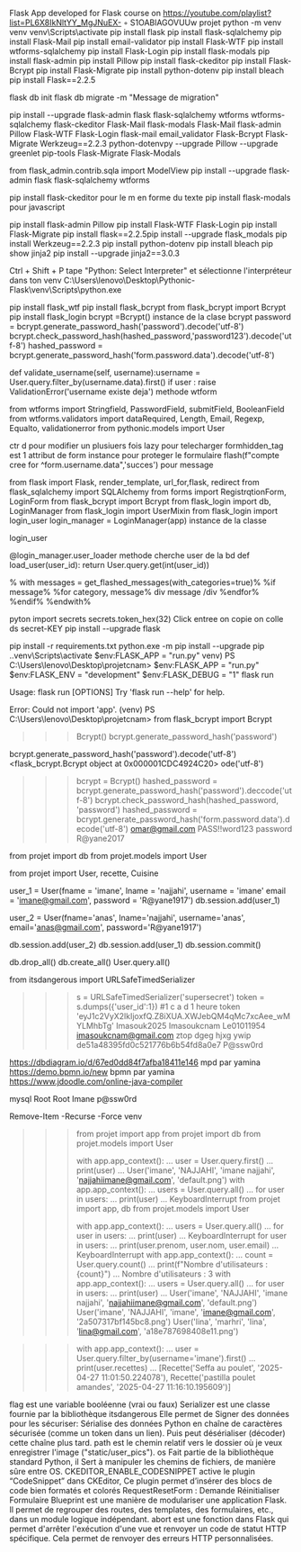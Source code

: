 Flask App developed for Flask course on https://youtube.com/playlist?list=PL6X8IkNltYY_MgJNuEX- ◦ S1OABlAGOVUUw
 projet
python -m venv venv
venv\Scripts\activate
pip install flask
pip install flask-sqlalchemy
pip install Flask-Mail
pip install email-validator
pip install Flask-WTF 
pip install wtforms-sqlalchemy 
pip install Flask-Login 
pip install flask-modals
pip install flask-admin 
pip install Pillow
pip install flask-ckeditor
pip install Flask-Bcrypt
pip install Flask-Migrate
pip install python-dotenv
pip install bleach
pip install Flask==2.2.5


flask db init
flask db migrate -m "Message de migration"


pip install --upgrade flask-admin flask flask-sqlalchemy wtforms wtforms-sqlalchemy flask-ckeditor Flask-Mail flask-modals Flask-Mail flask-admin Pillow Flask-WTF Flask-Login flask-mail email_validator Flask-Bcrypt Flask-Migrate Werkzeug==2.2.3 python-dotenvpy --upgrade Pillow --upgrade greenlet pip-tools Flask-Migrate Flask-Modals

from flask_admin.contrib.sqla import ModelView
pip install --upgrade flask-admin flask flask-sqlalchemy wtforms

pip install flask-ckeditor pour le m en forme du texte
pip install flask-modals pour javascript
 
pip install flask-admin Pillow
pip install Flask-WTF Flask-Login 
pip install Flask-Migrate
pip install flask==2.2.5pip 
install --upgrade flask_modals
pip install Werkzeug==2.2.3
pip install python-dotenv
pip install bleach
pip show jinja2
pip install --upgrade jinja2==3.0.3

Ctrl + Shift + P tape "Python: Select Interpreter" et sélectionne l'interpréteur dans ton venv
C:\Users\lenovo\Desktop\Pythonic-Flask\venv\Scripts\python.exe

pip install flask_wtf 
 pip install flask_bcrypt from flask_bcrypt import Bcrypt 
pip install flask_login
bcrypt  =Bcrypt() instance de la clase bcrypt
password = bcrypt.generate_password_hash('password').decode('utf-8')
 bcrypt.check_password_hash(hashed_password,'password123').decode('utf-8')
hashed_password = bcrypt.generate_password_hash('form.password.data').decode('utf-8')

def validate_username(self, username):username = User.query.filter_by(username.data).first()
 if user : raise ValidationError('username existe deja') methode wtform

from wtforms import Stringfield, PasswordField, submitField, BooleanField
from wtforms.validators import dataRequired, Length, Email, Regexp, Equalto, validationerror
from pythonic.models import User

ctr d pour modifier un plusiuers fois
lazy pour telecharger
formhidden_tag est 1 attribut de form instance pour proteger le formulaire
flash(f"compte cree for ^form.username.data",'succes') pour message

from flask import Flask, render_template, url_for,flask, redirect
from flask_sqlalchemy import SQLAlchemy
from forms import RegistrqtionForm, LoginForm
from flask_bcrypt import Bcrypt
from flask_login import db, LoginManager
from flask_login import UserMixin
from flask_login import login_user
login_manager = LoginManager(app) instance de la classe

login_user



@login_manager.user_loader   methode cherche user de la bd
def load_user(user_id):
	return User.query.get(int(user_id))

% with messages = get_flashed_messages(with_categories=true)% %if message% %for category, message%
div message /div %endfor% %endif% %endwith%



pyton import secrets 
secrets.token_hex(32) Click entree on copie on colle ds secret-KEY
pip install --upgrade flask


pip install -r requirements.txt
python.exe -m pip install --upgrade pip
.\.venv\Scripts\activate
$env:FLASK_APP = "run.py" 
venv) PS C:\Users\lenovo\Desktop\projetcnam>
$env:FLASK_APP = "run.py"
$env:FLASK_ENV = "development"
$env:FLASK_DEBUG = "1"
flask run
>>

Usage: flask run [OPTIONS]
Try 'flask run --help' for help.

Error: Could not import 'app'.
(venv) PS C:\Users\lenovo\Desktop\projetcnam> 
from flask_bcrypt import Bcrypt
>>> Bcrypt()
bcrypt.generate_password_hash('password')

bcrypt.generate_password_hash('password').decode('utf-8')
<flask_bcrypt.Bcrypt object at 0x000001CDC4924C20>                  ode('utf-8')
>>> bcrypt = Bcrypt()
>>> hashed_password = bcrypt.generate_password_hash('password').deccode('utf-8')
>>> bcrypt.check_password_hash(hashed_password, 'password')
hashed_password = bcrypt.generate_password_hash('form.password.data').decode('utf-8')
omar@gmail.com
PASS!!word123
password R@yane2017

from projet import db
from projet.models import User

from projet import User, recette, Cuisine

user_1 = User(fname = 'imane', lname = 'najjahi', username = 'imane' email = 'imane@gmail.com', password = 'R@yane1917')
db.session.add(user_1)

user_2 = User(fname='anas', lname='najjahi', username='anas', email='anas@gmail.com', password='R@yane1917')

db.session.add(user_2)
db.session.add(user_1)
db.session.commit()

db.drop_all()
db.create_all()
User.query.all()




from itsdangerous import URLSafeTimedSerializer
>>>
>>> s = URLSafeTimedSerializer('supersecret')
>>> token = s.dumps({'user_id':1}) #1 c a d 1 heure
>>> token
'eyJ1c2VyX2lkIjoxfQ.Z8iXUA.XWJebQM4qMc7xcAee_wMYLMhbTg'
Imasouk2025  Imasoukcnam
Le01011954 imasoukcnam@gmail.com
ztop dgeg hjxg ywip
de51a48395fd0c521776b6b54fd8a0e7
P@ssw0rd

https://dbdiagram.io/d/67ed0dd84f7afba18411e146  mpd par yamina 
https://demo.bpmn.io/new  bpmn par yamina
https://www.jdoodle.com/online-java-compiler

mysql Root Root Imane p@ssw0rd

Remove-Item -Recurse -Force venv


>>> from projet import app
>>> from projet import db
>>> from projet.models import User
>>> 
>>> with app.app_context():
...     user = User.query.first()
...     print(user)
...
User('imane', 'NAJJAHI', 'imane najjahi', 'najjahiimane@gmail.com', 'default.png')
>>> with app.app_context():
...     users = User.query.all()
...     for user in users:
...         print(user)
...
KeyboardInterrupt
>>> from projet import app, db
>>> from projet.models import User
>>>
>>> with app.app_context():
...     users = User.query.all()
...     for user in users:
...         print(user)
...
KeyboardInterrupt
>>> for user in users:
...     print(user.prenom, user.nom, user.email)
...
KeyboardInterrupt
>>> with app.app_context():
...     count = User.query.count()
...     print(f"Nombre d'utilisateurs : {count}")
...
Nombre d'utilisateurs : 3
>>> with app.app_context():
...     users = User.query.all()
...     for user in users:
...         print(user)
... 
User('imane', 'NAJJAHI', 'imane najjahi', 'najjahiimane@gmail.com', 'default.png')
User('imane', 'NAJJAHI', 'imane', 'imane@gmail.com', '2a507317bf145bc8.png')
User('lina', 'marhri', 'lina', 'lina@gmail.com', 'a18e787698408e11.png')

>>> with app.app_context():
...     user = User.query.filter_by(username='imane').first()
...     print(user.recettes)
...
[Recette('Seffa au poulet', '2025-04-27 11:01:50.224078'), Recette('pastilla poulet amandes', '2025-04-27 11:16:10.195609')]

flag est une variable booléenne (vrai ou faux)
Serializer est une classe fournie par la bibliothèque itsdangerous Elle permet de Signer des données pour les sécuriser: Sérialise des données Python en chaîne de caractères sécurisée  (comme un token dans un lien). Puis peut désérialiser (décoder) cette chaîne plus tard.
path est le chemin relatif vers le dossier où je veux enregistrer l'image ("static/user_pics").
os Fait partie de la bibliothèque standard Python, il Sert à manipuler les chemins de fichiers, de manière sûre entre OS.
CKEDITOR_ENABLE_CODESNIPPET active le plugin “CodeSnippet” dans CKEditor, Ce plugin permet d’insérer des blocs de code bien formatés et colorés 
RequestResetForm : Demande Réinitialiser Formulaire
Blueprint est une manière de modulariser une application Flask. Il permet de regrouper des routes, des templates, des formulaires, etc., dans un module logique indépendant.
abort est une fonction dans Flask qui permet d'arrêter l'exécution d'une vue et renvoyer un code de statut HTTP spécifique. Cela permet de renvoyer des erreurs HTTP personnalisées.
